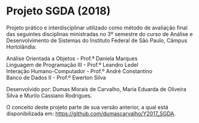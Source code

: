# Projeto SGDA (2018)
Projeto prático e interdisciplinar utilizado como método de avaliação final das seguintes disciplinas ministradas no 3º semestre do curso de Análise e Desenvolvimento de Sistemas do Instituto Federal de São Paulo, Câmpus Hortolândia:

Análise Orientada a Objetos - Prof.ª Daniela Marques<br>
Linguagem de Programação III - Prof.º Leandro Ledel<br>
Interação Humano-Computador - Prof.º André Constantino<br>
Banco de Dados II - Prof.º Ewerton Silva<br>

Desenvolvido por: Dumas Morais de Carvalho, Maria Eduarda de Oliveira Silva e Murilo Cassiano Rodrigues.

O conceito deste projeto parte de sua versão anterior, a qual está disponibilizada em: https://github.com/dumascarvalho/Y2017_SGDA.
